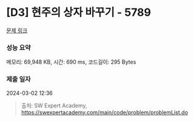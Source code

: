 # [D3] 현주의 상자 바꾸기 - 5789 

[문제 링크](https://swexpertacademy.com/main/code/problem/problemDetail.do?contestProbId=AWYygN36Qn8DFAVm) 

### 성능 요약

메모리: 69,948 KB, 시간: 690 ms, 코드길이: 295 Bytes

### 제출 일자

2024-03-02 12:36



> 출처: SW Expert Academy, https://swexpertacademy.com/main/code/problem/problemList.do